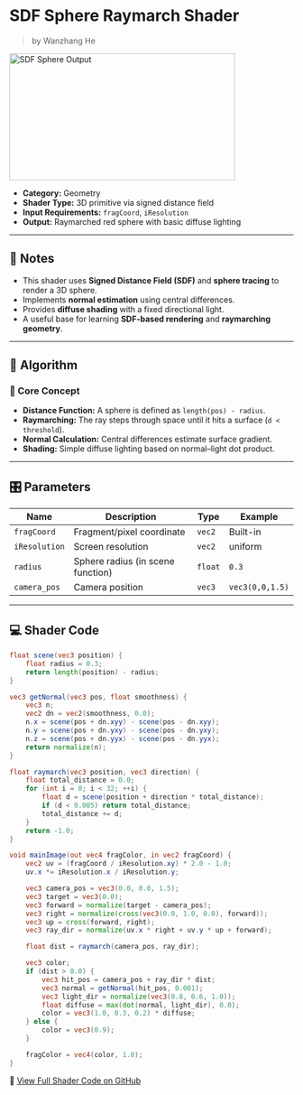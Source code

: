 <div class="container">
    <h1 class="main-heading">SDF Sphere Raymarch Shader</h1>
    <blockquote class="author">by Wanzhang He</blockquote>
</div>

<img src="../../../static/images/images4Shaders/SDF_Sphere.png" alt="SDF Sphere Output" width="400" height="225">

- **Category:** Geometry 
- **Shader Type:** 3D primitive via signed distance field  
- **Input Requirements:** `fragCoord`, `iResolution`  
- **Output:** Raymarched red sphere with basic diffuse lighting

---

## 📌 Notes

- This shader uses **Signed Distance Field (SDF)** and **sphere tracing** to render a 3D sphere.
- Implements **normal estimation** using central differences.
- Provides **diffuse shading** with a fixed directional light.
- A useful base for learning **SDF-based rendering** and **raymarching geometry**.

---

## 🧠 Algorithm

### 🔷 Core Concept

- **Distance Function:** A sphere is defined as `length(pos) - radius`.
- **Raymarching:** The ray steps through space until it hits a surface (`d < threshold`).
- **Normal Calculation:** Central differences estimate surface gradient.
- **Shading:** Simple diffuse lighting based on normal–light dot product.

---

## 🎛️ Parameters

| Name         | Description                            | Type     | Example         |
|--------------|----------------------------------------|----------|------------------|
| `fragCoord`  | Fragment/pixel coordinate              | `vec2`   | Built-in         |
| `iResolution`| Screen resolution                      | `vec2`   | uniform          |
| `radius`     | Sphere radius (in scene function)      | `float`  | `0.3`            |
| `camera_pos` | Camera position                        | `vec3`   | `vec3(0,0,1.5)`  |

---

## 💻 Shader Code

```glsl
float scene(vec3 position) {
    float radius = 0.3;
    return length(position) - radius;
}

vec3 getNormal(vec3 pos, float smoothness) {
    vec3 n;
    vec2 dn = vec2(smoothness, 0.0);
    n.x = scene(pos + dn.xyy) - scene(pos - dn.xyy);
    n.y = scene(pos + dn.yxy) - scene(pos - dn.yxy);
    n.z = scene(pos + dn.yyx) - scene(pos - dn.yyx);
    return normalize(n);
}

float raymarch(vec3 position, vec3 direction) {
    float total_distance = 0.0;
    for (int i = 0; i < 32; ++i) {
        float d = scene(position + direction * total_distance);
        if (d < 0.005) return total_distance;
        total_distance += d;
    }
    return -1.0;
}

void mainImage(out vec4 fragColor, in vec2 fragCoord) {
    vec2 uv = (fragCoord / iResolution.xy) * 2.0 - 1.0;
    uv.x *= iResolution.x / iResolution.y;

    vec3 camera_pos = vec3(0.0, 0.0, 1.5);
    vec3 target = vec3(0.0);
    vec3 forward = normalize(target - camera_pos);
    vec3 right = normalize(cross(vec3(0.0, 1.0, 0.0), forward));
    vec3 up = cross(forward, right);
    vec3 ray_dir = normalize(uv.x * right + uv.y * up + forward);

    float dist = raymarch(camera_pos, ray_dir);

    vec3 color;
    if (dist > 0.0) {
        vec3 hit_pos = camera_pos + ray_dir * dist;
        vec3 normal = getNormal(hit_pos, 0.001);
        vec3 light_dir = normalize(vec3(0.8, 0.6, 1.0));
        float diffuse = max(dot(normal, light_dir), 0.0);
        color = vec3(1.0, 0.3, 0.2) * diffuse;
    } else {
        color = vec3(0.9);
    }

    fragColor = vec4(color, 1.0);
}
```
🔗 [View Full Shader Code on GitHub](https://github.com/friedaxvictoria/procedural_shader_framework/blob/main/shaders/shaders/geometry/SDF_Sphere.glsl)
